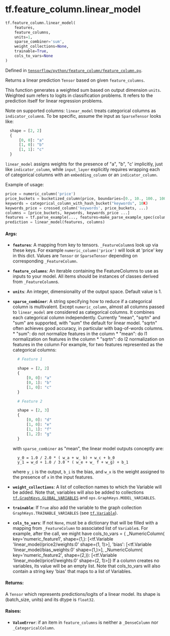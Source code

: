 <div itemscope itemtype="http://developers.google.com/ReferenceObject">
<meta itemprop="name" content="tf.feature_column.linear_model" />
<meta itemprop="path" content="Stable" />
</div>

# tf.feature_column.linear_model

``` python
tf.feature_column.linear_model(
    features,
    feature_columns,
    units=1,
    sparse_combiner='sum',
    weight_collections=None,
    trainable=True,
    cols_to_vars=None
)
```



Defined in [`tensorflow/python/feature_column/feature_column.py`](/code/stable/tensorflow/python/feature_column/feature_column.py).

Returns a linear prediction `Tensor` based on given `feature_columns`.

This function generates a weighted sum based on output dimension `units`.
Weighted sum refers to logits in classification problems. It refers to the
prediction itself for linear regression problems.

Note on supported columns: `linear_model` treats categorical columns as
`indicator_column`s. To be specific, assume the input as `SparseTensor` looks
like:

```python
  shape = [2, 2]
  {
      [0, 0]: "a"
      [1, 0]: "b"
      [1, 1]: "c"
  }
```
`linear_model` assigns weights for the presence of "a", "b", "c' implicitly,
just like `indicator_column`, while `input_layer` explicitly requires wrapping
each of categorical columns with an `embedding_column` or an
`indicator_column`.

Example of usage:

```python
price = numeric_column('price')
price_buckets = bucketized_column(price, boundaries=[0., 10., 100., 1000.])
keywords = categorical_column_with_hash_bucket("keywords", 10K)
keywords_price = crossed_column('keywords', price_buckets, ...)
columns = [price_buckets, keywords, keywords_price ...]
features = tf.parse_example(..., features=make_parse_example_spec(columns))
prediction = linear_model(features, columns)
```

#### Args:

* <b>`features`</b>: A mapping from key to tensors. `_FeatureColumn`s look up via these
    keys. For example `numeric_column('price')` will look at 'price' key in
    this dict. Values are `Tensor` or `SparseTensor` depending on
    corresponding `_FeatureColumn`.
* <b>`feature_columns`</b>: An iterable containing the FeatureColumns to use as inputs
    to your model. All items should be instances of classes derived from
    `_FeatureColumn`s.
* <b>`units`</b>: An integer, dimensionality of the output space. Default value is 1.
* <b>`sparse_combiner`</b>: A string specifying how to reduce if a categorical column
    is multivalent. Except `numeric_column`, almost all columns passed to
    `linear_model` are considered as categorical columns.  It combines each
    categorical column independently. Currently "mean", "sqrtn" and "sum" are
    supported, with "sum" the default for linear model. "sqrtn" often achieves
    good accuracy, in particular with bag-of-words columns.
      * "sum": do not normalize features in the column
      * "mean": do l1 normalization on features in the column
      * "sqrtn": do l2 normalization on features in the column
    For example, for two features represented as the categorical columns:

    ```python
      # Feature 1

      shape = [2, 2]
      {
          [0, 0]: "a"
          [0, 1]: "b"
          [1, 0]: "c"
      }

      # Feature 2

      shape = [2, 3]
      {
          [0, 0]: "d"
          [1, 0]: "e"
          [1, 1]: "f"
          [1, 2]: "g"
      }
    ```
    with `sparse_combiner` as "mean", the linear model outputs conceptly are:
    ```
      y_0 = 1.0 / 2.0 * ( w_a + w_ b) + w_c + b_0
      y_1 = w_d + 1.0 / 3.0 * ( w_e + w_ f + w_g) + b_1
    ```
    where `y_i` is the output, `b_i` is the bias, and `w_x` is the weight
    assigned to the presence of `x` in the input features.
* <b>`weight_collections`</b>: A list of collection names to which the Variable will be
    added. Note that, variables will also be added to collections
    <a href="../../tf/GraphKeys.md#GLOBAL_VARIABLES"><code>tf.GraphKeys.GLOBAL_VARIABLES</code></a> and `ops.GraphKeys.MODEL_VARIABLES`.
* <b>`trainable`</b>: If `True` also add the variable to the graph collection
    `GraphKeys.TRAINABLE_VARIABLES` (see <a href="../../tf/Variable.md"><code>tf.Variable</code></a>).
* <b>`cols_to_vars`</b>: If not `None`, must be a dictionary that will be filled with a
    mapping from `_FeatureColumn` to associated list of `Variable`s.  For
    example, after the call, we might have cols_to_vars = {
      _NumericColumn(
        key='numeric_feature1', shape=(1,):
      [<tf.Variable 'linear_model/price2/weights:0' shape=(1, 1)>],
      'bias': [<tf.Variable 'linear_model/bias_weights:0' shape=(1,)>],
      _NumericColumn(
        key='numeric_feature2', shape=(2,)):
      [<tf.Variable 'linear_model/price1/weights:0' shape=(2, 1)>]}
    If a column creates no variables, its value will be an empty list. Note
    that cols_to_vars will also contain a string key 'bias' that maps to a
    list of Variables.


#### Returns:

A `Tensor` which represents predictions/logits of a linear model. Its shape
is (batch_size, units) and its dtype is `float32`.


#### Raises:

* <b>`ValueError`</b>: if an item in `feature_columns` is neither a `_DenseColumn`
    nor `_CategoricalColumn`.